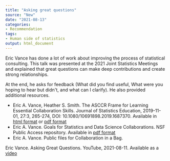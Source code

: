 ```yaml
---
title: "Asking great questions"
source: "New"
date: "2021-08-13"
categories:
- Recommendation
tags:
- Human side of statistics
output: html_document
---
```


Eric Vance has done a lot of work about improving the process of statistical consulting. This talk was presented at the 2021 Joint Statistics Meetings and explained that great questions can make deep contributions and create strong relationships. 

<!--more-->

At the end, he asks for feedback (What did you find useful, What were you hoping to hear but didn't, and what can I clarify). He also provided additional resources.

+ Eric A. Vance, Heather S. Smith. The ASCCR Frame for Learning Essential Collaboration Skills. Journal of Statistics Education, 2019-11-01, 27:3, 265-274, DOI: 10.1080/10691898.2019.1687370. Available in [html format][van2] or [pdf format][van3]
+ Eric A. Vance. Goals for Statistics and Data Science Collaborations. NSF Public Access repository. Available in [pdf format][van4]
+ Eric A. Vance. Public files for Collaboration in a Bag. 


Eric Vance. Asking Great Questions. YouTube, 2021-08-11. Available as a [video][van1]

[van1]: https://www.youtube.com/watch?v=kn32KRbtu3E
[van2]: https://www.tandfonline.com/doi/full/10.1080/10691898.2019.1687370
[van3]: https://www.tandfonline.com/doi/pdf/10.1080/10691898.2019.1687370
[van4]: https://par.nsf.gov/servlets/purl/10227760
[van5]: https://osf.io/xmtce/

